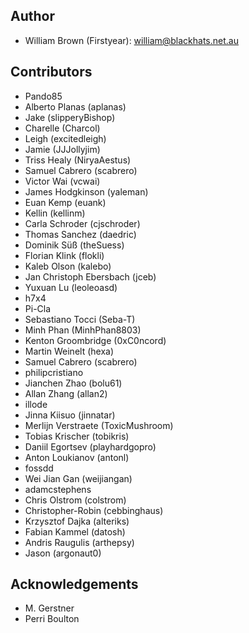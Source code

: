 ## Author

- William Brown (Firstyear): <william@blackhats.net.au>

## Contributors

- Pando85
- Alberto Planas (aplanas)
- Jake (slipperyBishop)
- Charelle (Charcol)
- Leigh (excitedleigh)
- Jamie (JJJollyjim)
- Triss Healy (NiryaAestus)
- Samuel Cabrero (scabrero)
- Victor Wai (vcwai)
- James Hodgkinson (yaleman)
- Euan Kemp (euank)
- Kellin (kellinm)
- Carla Schroder (cjschroder)
- Thomas Sanchez (daedric)
- Dominik Süß (theSuess)
- Florian Klink (flokli)
- Kaleb Olson (kalebo)
- Jan Christoph Ebersbach (jceb)
- Yuxuan Lu (leoleoasd)
- h7x4
- Pi-Cla
- Sebastiano Tocci (Seba-T)
- Minh Phan (MinhPhan8803)
- Kenton Groombridge (0xC0ncord)
- Martin Weinelt (hexa)
- Samuel Cabrero (scabrero)
- philipcristiano
- Jianchen Zhao (bolu61)
- Allan Zhang (allan2)
- illode
- Jinna Kiisuo (jinnatar)
- Merlijn Verstraete (ToxicMushroom)
- Tobias Krischer (tobikris)
- Daniil Egortsev (playhardgopro)
- Anton Loukianov (antonl)
- fossdd
- Wei Jian Gan (weijiangan)
- adamcstephens
- Chris Olstrom (colstrom)
- Christopher-Robin (cebbinghaus)
- Krzysztof Dajka (alteriks)
- Fabian Kammel (datosh)
- Andris Raugulis (arthepsy)
- Jason (argonaut0)

## Acknowledgements

- M. Gerstner
- Perri Boulton
